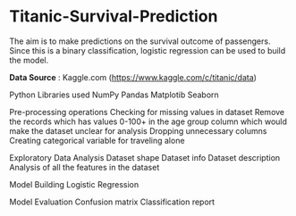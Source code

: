 # Titanic-Survival-Prediction

The aim is to make predictions on the survival outcome of passengers. Since this is a binary classification, logistic regression can be used to build the model.

**Data Source** : Kaggle.com (https://www.kaggle.com/c/titanic/data)

Python Libraries used
NumPy
Pandas
Matplotib
Seaborn

Pre-processing operations
Checking for missing values in dataset
Remove the records which has values 0-100+ in the age group column which would make the dataset unclear for analysis
Dropping unnecessary columns
Creating categorical variable for traveling alone

Exploratory Data Analysis
Dataset shape
Dataset info
Dataset description
Analysis of all the features in the dataset

Model Building
Logistic Regression 

Model Evaluation
Confusion matrix
Classification report
